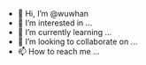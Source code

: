- 👋 Hi, I’m @wuwhan
- 👀 I’m interested in ...
- 🌱 I’m currently learning ...
- 💞️ I’m looking to collaborate on ...
- 📫 How to reach me ...

<!---
wuwhan/wuwhan is a ✨ special ✨ repository because its `README.md` (this file) appears on your GitHub profile.
You can click the Preview link to take a look at your changes.
--->
